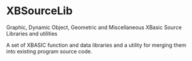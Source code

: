 # XBSourceLib
Graphic, Dynamic Object, Geometric and Miscellaneous XBasic Source Libraries and utilities

A set of XBASIC function and data libraries and a utility for merging them into existing program source code.
